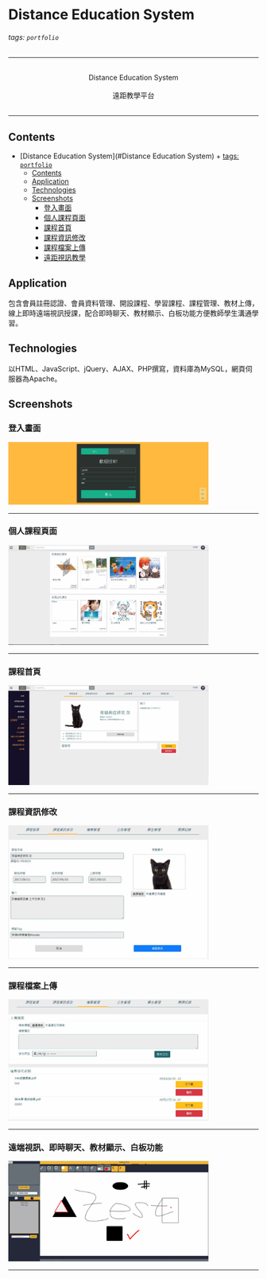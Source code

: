 # Distance Education System
###### tags: `portfolio`
---
<p align="center">  
    </br> 
    Distance Education System</br>
    </br>
    遠距教學平台</br>  
    </br> 
</p>

---

## Contents
- [Distance Education System](#Distance Education System)
          + [tags: `portfolio`](#tags---portfolio-)
  * [Contents](#contents)
  * [Application](#application)
  * [Technologies](#technologies)
  * [Screenshots](#screenshots)
    + [登入畫面](#登入畫面)
    + [個人課程頁面](#個人課程頁面)
    + [課程首頁](#課程首頁)
    + [課程資訊修改](#課程資訊修改)
    + [課程檔案上傳](#課程檔案上傳)
    + [遠距視訊教學](#遠端視訊、即時聊天、教材顯示、白板功能)
  
  
## Application
包含會員註冊認證、會員資料管理、開設課程、學習課程、課程管理、教材上傳，線上即時遠端視訊授課，配合即時聊天、教材顯示、白板功能方便教師學生溝通學習。
  
  
## Technologies
以HTML、JavaScript、jQuery、AJAX、PHP撰寫，資料庫為MySQL，網頁伺服器為Apache。  

  
## Screenshots
### 登入畫面  
<img src="https://github.com/yozorasa/portfolio/blob/master/Distance%20Education%20System/images/login%20page.jpg?raw=true" width=80% />  
  
---  
### 個人課程頁面  
<img src="https://github.com/yozorasa/portfolio/blob/master/Distance%20Education%20System/images/personal%20course.jpg?raw=true" width=80% />
  
---  
### 課程首頁  
<img src="https://github.com/yozorasa/portfolio/blob/master/Distance%20Education%20System/images/course%20page.jpg?raw=true" width=80% />
  
---   
### 課程資訊修改  
<img src="https://github.com/yozorasa/portfolio/blob/master/Distance%20Education%20System/images/course%20setting.jpg?raw=true" width=80% />
  
---  
### 課程檔案上傳  
<img src="https://github.com/yozorasa/portfolio/blob/master/Distance%20Education%20System/images/course%20file%20upload.jpg?raw=true" width=80% />
  
---  
### 遠端視訊、即時聊天、教材顯示、白板功能  
<img src="https://github.com/yozorasa/portfolio/blob/master/Distance%20Education%20System/images/distance%20learning.jpg?raw=true" width=80% />
  
---  
